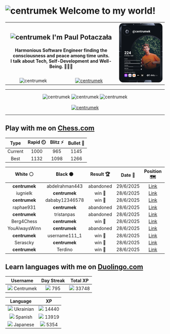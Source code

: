<h1>
  <img
    src="https://emojis.slackmojis.com/emojis/images/1531849430/4246/blob-sunglasses.gif"
    width="30"
    alt="centrumek"
  />
  Welcome to my world!
</h1>

<table>
  <tbody>
    <tr>
      <td align="center" width="70%" colspan="2">
        <h2>
          <img
            src="https://raw.githubusercontent.com/MartinHeinz/MartinHeinz/master/wave.gif"
            width="30px"
            alt="centrumek"
          />
          I'm Paul Potaczała
        </h2>
        <h4>
          Harmonious Software Engineer finding the consciousness and peace among time units.
          <br/>
          I talk about Tech, Self-Development and Well-Being. 🌿🧘🚀
        </h4>
      </td>
      <td width="30%" rowspan="2">
        <a href="https://app.daily.dev/centrumek">
          <img
            src="./devcard.svg"
            alt="centrumek"
          />
        </a>
      </td>
    </tr>
    <tr align="center">
      <td>
        <img
          src="https://komarev.com/ghpvc/?username=centrumek&label=visitors&color=0e75b6&style=flat"
          alt="centrumek"
        >
      </td>
      <td>
        <a href="https://stackoverflow.com/users/14496012/centrumek">
          <img
            src="https://stackoverflow.com/users/flair/14496012.png?theme=dark"
            alt="centrumek"
          >
        </a>
      </td>
    </tr>
  </tbody>
</table>

---
<div align="center">
  <img 
    src="https://github-readme-stats.vercel.app/api?username=centrumek&show_icons=true&count_private=true&theme=dark&hide_border=true&hide=issues,contribs&bg_color=00000000"
    alt="centrumek"
  />
  <img
    src="https://github-readme-stats.vercel.app/api/top-langs/?username=centrumek&layout=compact&hide_border=true&theme=dark&bg_color=00000000&langs_count=6&exclude_repo=air-statistic-app"
    alt="centrumek"
  />
  <img 
    src="https://github-readme-streak-stats.herokuapp.com?user=centrumek&theme=dark&hide_border=true&background=FFFFFF00"
    alt="centrumek"
  />
  <br/>
  <br/>
  <a href="https://www.buymeacoffee.com/centrumek">
    <img
      src="https://cdn.buymeacoffee.com/buttons/v2/default-orange.png"
      height="50"
      width="210"
      alt="centrumek"
    />
  </a>
</div>

---

## Play with me on [Chess.com](https://www.chess.com/member/centrumek)

<div align="center">
<!--START_SECTION:chessStats-->
<!-- Automatically generated with https://github.com/Balastrong/chess-stats-action -->

| Type | Rapid ⏲️ | Blitz ⚡ | Bullet 🔫 |
|:---:|:---:|:---:|:---:|
| Current | 1000 | 965 | 1145 |
| Best | 1132 | 1098 | 1266 |

| White ⚪ | Black ⚫ | Result 🏆 | Date 📅 | Position 🗺️ | Type 🕕 |
|:---:|:---:|:---:|:---:|:---:|:---:|
| **centrumek** | abdelrahman443 | abandoned  | 29/6/2025 | <a href="http://www.ee.unb.ca/cgi-bin/tervo/fen.pl?select=r2qk2r/ppp1bpp1/1n2p2p/3pP3/1P3P2/P2QP1P1/2P1N2P/R1B1K2R w KQkq - 0 14">Link</a> | Blitz |
| iugnielk | **centrumek** | win 🥇 | 28/6/2025 | <a href="http://www.ee.unb.ca/cgi-bin/tervo/fen.pl?select=8/8/1K6/8/6k1/8/q4P2/8 w - - 0 52">Link</a> | Blitz |
| **centrumek** | dababy12346578 | win 🥇 | 28/6/2025 | <a href="http://www.ee.unb.ca/cgi-bin/tervo/fen.pl?select=5rk1/p1p1R1p1/1p4Pp/3p2pB/2nP4/2PQP3/q1P5/4R1K1 b - - 0 28">Link</a> | Blitz |
| raphae931 | **centrumek** | abandoned  | 28/6/2025 | <a href="http://www.ee.unb.ca/cgi-bin/tervo/fen.pl?select=r7/pp2n1k1/2p2P2/6N1/8/2P2QP1/PP1r3P/R4RK1 b - - 0 28">Link</a> | Blitz |
| **centrumek** | tristanpas | abandoned  | 28/6/2025 | <a href="http://www.ee.unb.ca/cgi-bin/tervo/fen.pl?select=r4rk1/p1p3pp/b1p5/3p1BPn/1P6/2P1q3/P6P/RN4RK w - - 0 20">Link</a> | Blitz |
| Berg4Chess | **centrumek** | win 🥇 | 28/6/2025 | <a href="http://www.ee.unb.ca/cgi-bin/tervo/fen.pl?select=8/6n1/R7/5kP1/3PpP2/5r2/5K2/8 w - - 3 45">Link</a> | Blitz |
| YouAlwaysWinn | **centrumek** | abandoned  | 28/6/2025 | <a href="http://www.ee.unb.ca/cgi-bin/tervo/fen.pl?select=3Q4/p7/8/k1p1P3/2B2p2/P4P1P/2P3P1/2K5 b - - 0 36">Link</a> | Blitz |
| **centrumek** | username111_1 | win 🥇 | 28/6/2025 | <a href="http://www.ee.unb.ca/cgi-bin/tervo/fen.pl?select=8/8/1k6/8/1KN5/1P6/p7/R7 b - - 2 56">Link</a> | Blitz |
| Serascky | **centrumek** | win 🥇 | 28/6/2025 | <a href="http://www.ee.unb.ca/cgi-bin/tervo/fen.pl?select=8/8/7r/5pk1/7R/6P1/5K2/7q b - - 1 51">Link</a> | Blitz |
| **centrumek** | Terdino | win 🥇 | 28/6/2025 | <a href="http://www.ee.unb.ca/cgi-bin/tervo/fen.pl?select=4k3/4R3/p2Bp1p1/r2p1p1p/3P1P1P/4PKP1/8/8 b - - 3 56">Link</a> | Blitz |

<!--END_SECTION:chessStats-->
</div>

## Learn languages with me on [Duolingo.com](https://www.duolingo.com/profile/Centrumek)

<div align="center">
<!--START_SECTION:duolingoStats-->
<!-- Automatically generated with https://github.com/centrumek/duolingo-readme-stats-->

| Username | Day Streak | Total XP |
|:---:|:---:|:---:|
| <img src="https://raw.githubusercontent.com/centrumek/duolingo-readme-stats/main/assets/duolingo.png" height="12"> Centrumek | <img src="https://raw.githubusercontent.com/centrumek/duolingo-readme-stats/main/assets/streakinactive.svg" height="12"> 795 | <img src="https://raw.githubusercontent.com/centrumek/duolingo-readme-stats/main/assets/xp.svg" height="12"> 33748 | <img src="https://raw.githubusercontent.com/centrumek/duolingo-readme-stats/main/assets/xp.svg" height="12"> 0 |

| Language | XP |
|:---:|:---:|
| <img src="https://raw.githubusercontent.com/centrumek/duolingo-readme-stats/main/assets/langs/ukrainian.svg" height="12"> Ukrainian | <img src="https://raw.githubusercontent.com/centrumek/duolingo-readme-stats/main/assets/xp.svg" height="12"> 14440 |
| <img src="https://raw.githubusercontent.com/centrumek/duolingo-readme-stats/main/assets/langs/spanish.svg" height="12"> Spanish | <img src="https://raw.githubusercontent.com/centrumek/duolingo-readme-stats/main/assets/xp.svg" height="12"> 13919 |
| <img src="https://raw.githubusercontent.com/centrumek/duolingo-readme-stats/main/assets/langs/japanese.svg" height="12"> Japanese | <img src="https://raw.githubusercontent.com/centrumek/duolingo-readme-stats/main/assets/xp.svg" height="12"> 5354 |

<!--END_SECTION:duolingoStats-->
</div>
<!--
**centrumek/centrumek** is a ✨ _special_ ✨ repository because its `README.md` (this file) appears on your GitHub profile.

Here are some ideas to get you started:

- 🔭 I’m currently working on ...
- 🌱 I’m currently learning ...
- 👯 I’m looking to collaborate on ...
- 🤔 I’m looking for help with ...
- 💬 Ask me about ...
- 📫 How to reach me: ...
- 😄 Pronouns: ...
- ⚡ Fun fact: ...
-->
